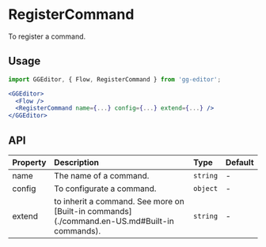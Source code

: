 # RegisterCommand

To register a command.

## Usage

```jsx
import GGEditor, { Flow, RegisterCommand } from 'gg-editor';

<GGEditor>
  <Flow />
  <RegisterCommand name={...} config={...} extend={...} />
</GGEditor>
```

## API

| Property | Description | Type | Default |
| :--- | :--- | :--- | :--- |
| name | The name of a command. | `string` | - |
| config | To configurate a command. | `object` | - |
| extend | to inherit a command. See more on [Built-in commands](./command.en-US.md#Built-in commands). | `string` | - |
